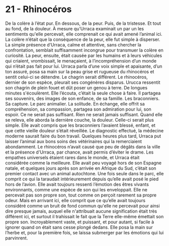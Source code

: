 # 21 - Rhinocéros

De la colère à l’état pur. En dessous, de la peur. Puis, de la tristesse. Et
tout au fond, de la douleur. À mesure qu’Urraca examinait un par un les
sentiments qu'elle percevait, elle comprenait ce qui avait amené l’animal ici.
La colère n’était que la conséquence de la peur, elle fut simple à disperser.
La simple présence d’Urraca, calme et attentive, sans chercher la
confrontation, semblait suffisamment incongrue pour transmuer la colère en
curiosité. La peur, ensuite, était causée par les humains et à leurs véhicules
qui criaient, vrombissait, le menaçaient, à l’incompréhension d’un monde qui
n’était pas fait pour lui. Urraca parla d’une voix simple et apaisante, d’un
ton assuré, posa sa main sur la peau grise et rugueuse du rhinocéros et sentit
celui-ci se détendre. Le chagrin serait différent. Le rhinocéros, dernier de
son espèce, pleurait ses congénères disparus. Urucca ressentit son chagrin de
plein fouet et dût poser un genou à terre. De longues minutes s'écoulèrent.
Elle l’écouta, c’était la seule chose à faire. Il partagea ses souvenirs, des
images de son enfance, de sa famille. Les braconniers. Sa capture. Le parc
animalier. La solitude. En échange, elle offrit sa compréhension, sa
compassion, partagea son admiration pour lui, son espoir. Ce ne serait pas
suffisant. Rien ne serait jamais suffisant. Quand elle se releva, elle aborda
la dernière couche, la douleur. Celle-ci serait plus simple. Elle avait compris
que les braconniers l’avaient blessé, enfant, et que cette vieille douleur
s’était réveillée. Le diagnostic effectué, la médecine moderne saurait faire du
bon travail. Quelques heures plus tard, Urraca put laisser l’animal aux bons
soins des vétérinaires qui la remerciaient abondamment. Le rhinocéros n’avait
causé que peu de dégâts dans la ville et la présence d'Urraca, par chance,
avait permis d’éviter le drame. Les empathes universels étaient rares dans le
monde, et Urraca était considérée comme la meilleure. Elle avait peu voyagé
hors de son Espagne natale, et quelques jours après son arrivée en Afrique du
Sud, c’était son premier contact avec un animal autochtone. Une fois seule dans
le parc, elle comprit ce qui la taraudait intérieurement depuis qu’elle avait
posé le pied hors de l’avion. Elle avait toujours ressenti l’émotion des êtres
vivants environnants, comme une espèce de son qui les enveloppait. Elle ne
percevait pas son propre son, tout comme on perçoit rarement sa propre odeur.
Mais en arrivant ici, elle comprit que ce qu’elle avait toujours considéré
comme un bruit de fond commun qu'elle ne percevait pour ainsi dire presque
jamais, auquel elle n'attribuait aucune signification était très différent ici,
et surtout il trahissait le fait que la Terre elle-même émettait son propre
son. Incroyablement vaste, et puissant, et pour autant, si facile à ignorer
quand on était sans cesse plongé dedans. Elle posa la main sur l’herbe et, pour
la première fois, se laissa submerger par les émotions qui lui parvinrent.
